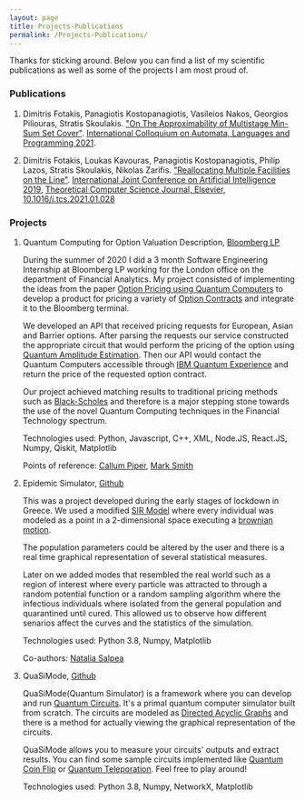 ```yaml
---
layout: page
title: Projects-Publications
permalink: /Projects-Publications/
---
```


Thanks for sticking around. Below you can find a list of my scientific publications as
well as some of the projects I am most proud of.

### Publications

1. Dimitris Fotakis, Panagiotis Kostopanagiotis, Vasileios Nakos, Georgios Piliouras, Stratis Skoulakis.
 ["On The Approximability of Multistage Min-Sum Set Cover"](https://drops.dagstuhl.de/opus/volltexte/2021/14134/). 
 [International Colloquium on Automata, Languages and Programming 2021](http://easyconferences.eu/icalp2021/).

2. Dimitris Fotakis, Loukas Kavouras, Panagiotis Kostopanagiotis, Philip Lazos,
   Stratis Skoulakis, Nikolas Zarifis. ["Reallocating Multiple Facilities on the
   Line"](https://arxiv.org/abs/1905.12379). [International Joint Conference on
   Artificial Intelligence 2019](https://ijcai19.org/), [Theoretical Computer
   Science Journal, Elsevier, 10.1016/j.tcs.2021.01.028
   ](https://www.sciencedirect.com/science/article/abs/pii/S0304397521000517)

### Projects

1. Quantum Computing for Option Valuation Description, [Bloomberg
   LP](https://www.bloomberg.com/company/)

    During the summer of 2020 I did a 3 month Software Engineering Internship at Bloomberg LP
    working for the London office on the department of Financial Analytics. My
    project consisted of implementing the ideas from the paper [Option Pricing
    using Quantum Computers](https://arxiv.org/abs/1905.02666) to develop a
    product for pricing a variety of [Option
    Contracts](https://www.investopedia.com/terms/o/option.asp) and integrate
    it to the Bloomberg terminal.

    We developed an API that received pricing requests for
    European, Asian and Barrier options. After
    parsing the requests our service constructed the appropriate circuit that
    would perform the pricing of the option using [Quantum Amplitude Estimation](https://arxiv.org/abs/quant-ph/0005055).
    Then our API would contact the Quantum Computers accessible
    through [IBM Quantum Experience](https://quantum-computing.ibm.com/) and
    return the price of the requested option contract.

    Our project achieved matching results to traditional pricing methods such
    as
    [Black-Scholes](https://en.wikipedia.org/wiki/Black%E2%80%93Scholes_model)
    and therefore is a major stepping stone towards the use of the novel Quantum
    Computing techniques in the Financial Technology spectrum.

    Technologies used: Python, Javascript, C++, XML, Node.JS, React.JS, Numpy,
    Qiskit, Matplotlib

    Points of reference: [Callum
    Piper](https://www.linkedin.com/in/callum-piper-3691373/?originalSubdomain=uk),
    [Mark Smith](https://www.linkedin.com/in/mark-smith-038a6b162/)

2. Epidemic Simulator,
   [Github](https://github.com/infinity4471/Epidemic-Simulator)

   This was a project developed during the early stages of lockdown in Greece.
   We used a modified [SIR
   Model](https://en.wikipedia.org/wiki/Compartmental_models_in_epidemiology)
   where every individual was modeled as a point in a 2-dimensional space
   executing a [brownian
   motion](https://en.wikipedia.org/wiki/Brownian_motion).
   
   The population parameters could be altered by the user and there is a real
   time graphical representation of several statistical measures.

   Later on we added modes that resembled the real world such as a region of
   interest where every particle was attracted to through a random potential
   function or a random sampling algorithm where the infectious individuals
   where isolated from the general population and quarantined until cured. This
   allowed us to observe how different senarios affect the curves and the
   statistics of the simulation.

   Technologies used: Python 3.8, Numpy, Matplotlib

   Co-authors: [Natalia Salpea](https://github.com/nattienat09)

3. QuaSiMode, [Github](https://github.com/infinity4471/QuaSiMode)

    QuaSiMode(Quantum Simulator) is a framework where you can develop and run
    [Quantum Circuits](https://en.wikipedia.org/wiki/Quantum_circuit). It's a
    primal quantum computer simulator built from scratch. The circuits are 
    modeled as [Directed Acyclic Graphs](https://en.wikipedia.org/wiki/Directed_acyclic_graph)
    and there is a method for actually viewing the graphical representation of
    the circuits.

    QuaSiMode allows you to measure your circuits' outputs and extract results. You can
    find some sample circuits implemented like [Quantum Coin
    Flip](https://github.com/infinity4471/QuaSiMode/blob/master/entanglement.py)
    or [Quantum
    Teleporation](https://en.wikipedia.org/wiki/Quantum_teleportation). Feel
    free to play around!

    Technologies used: Python 3.8, Numpy, NetworkX, Matplotlib
